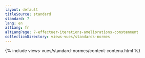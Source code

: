 ```yaml
---
layout: default
titleSource: standard
standard: 7
lang: en
altLang: fr
altLangPage: 7-effectuer-iterations-ameliorations-constamment
collectionDirectory: views-vues/standards-normes
---
```

{% include views-vues/standard-normes/content-contenu.html %}

